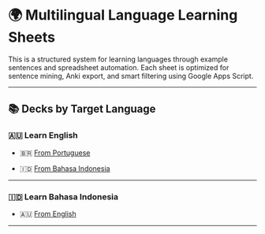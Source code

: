 # 🌍 Multilingual Language Learning Sheets

This is a structured system for learning languages through example sentences and spreadsheet automation. Each sheet is optimized for sentence mining, Anki export, and smart filtering using Google Apps Script.

---

## 📚 Decks by Target Language

### 🇦🇺 Learn English

- 🇧🇷 [From Portuguese](https://docs.google.com/spreadsheets/d/1i9aXHtEdLK1wUkUqZNuGoWd11hmYyy_OTkZc3ngTOwU/edit?gid=804322809#gid=804322809)

- 🇮🇩 [From Bahasa Indonesia](https://docs.google.com/spreadsheets/d/14sg-bQSxqhM1V9lNCm6ifbytRLnV-rl0DXe7v059P3c/edit?gid=804322809#gid=804322809)

---

### 🇮🇩 Learn Bahasa Indonesia

- 🇦🇺 [From English](https://docs.google.com/spreadsheets/d/1CrM7bhMkdiIKz3AKwwxiOYjR7LBo6AcM1xeXxMJNqhk/edit?gid=804322809#gid=804322809)

---

